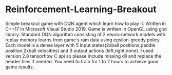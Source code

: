 # Reinforcement-Learning-Breakout
Simple breakout game with DQN agent which learn how to play it.
Written in C++17 in Microsoft Visual Studio 2019.
Game is written in OpenGL using glut library.
Standard DQN algorithm consisting of 2 neuro-network models with replay memory learns from game's ram data using epsilon-greedy policy.
Each model is a dense layer with 5 input states(2xball positions,paddle position,2xball velocities) and 3 output actions (left,right,none).
I used version 2.8 tensorflow C api so please include missing dll and replace the header files if needed. 
You need to train for 1 to 2 hours to achieve good game results.
